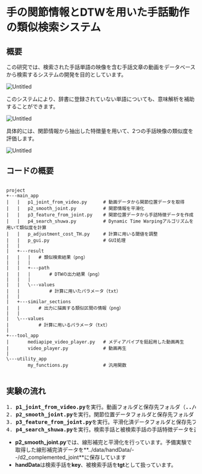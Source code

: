 # 手の関節情報とDTWを用いた手話動作の類似検索システム
## 概要
この研究では、検索された手話単語の映像を含む手話文章の動画をデータベースから検索するシステムの開発を目的としています。

![Untitled](https://prod-files-secure.s3.us-west-2.amazonaws.com/d275156b-155e-4757-8fb2-4b659528dd87/1ee49ff1-d6b0-4685-abd0-1d5ccb4992c3/Untitled.png)

このシステムにより、辞書に登録されていない単語についても、意味解析を補助することができます。

![Untitled](https://prod-files-secure.s3.us-west-2.amazonaws.com/d275156b-155e-4757-8fb2-4b659528dd87/137a4136-1681-48dc-9dd0-ebc8030b6ad7/Untitled.png)

具体的には、関節情報から抽出した特徴量を用いて、2つの手話映像の類似度を評価します。

![Untitled](https://prod-files-secure.s3.us-west-2.amazonaws.com/d275156b-155e-4757-8fb2-4b659528dd87/7e834c89-725a-4117-a261-1c5c44b35dd3/02c6bae8-8e6d-4931-b4d3-7ef32b471727.png)

## コードの概要
<pre>
<code>
project
+---main_app
|   |   p1_joint_from_video.py      # 動画データから関節位置データを取得
|   |   p2_smooth_joint.py          # 関節情報を平滑化
|   |   p3_feature_from_joint.py    # 関節位置データから手話特徴データを作成
|   |   p4_search_shuwa.py          # Dynamic Time Warpingアルゴリズムを用いて類似度を計算
|   |   p_adjustment_cost_TH.py     # 計算に用いる閾値を調整
|   |   p_gui.py                    # GUI処理
|   |
|   +---result
|   |   |   # 類似検索結果（png）
|   |   |
|   |   +---path
|   |   |       # DTWの出力結果（png）
|   |   |
|   |   \---values
|   |           # 計算に用いたパラメータ（txt）
|   |
|   +---similar_sections
|   |       # 出力に描画する類似区間の情報（png）
|   |
|   \---values
|           # 計算に用いるパラメータ（txt）
|
+---tool_app
|       mediapipe_video_player.py   # メディアパイプを挺起用した動画再生
|       video_player.py             # 動画再生
|
\---utility_app
        my_functions.py             # 汎用関数
</code>
</pre>

## 実験の流れ
<pre>
1. <b>p1_joint_from_video.py</b>を実行。動画フォルダと保存先フォルダ（<b>../data/handData/--/1_joint</b>）を指定し、関節位置データを作成。
2. <b>p2_smooth_joint.py</b>を実行。関節位置データフォルダと保存先フォルダ（<b>../data/handData/--/d3_smoothed_joint</b>）を選択し、平滑化済データを作成。
3. <b>p3_feature_from_joint.py</b>を実行。平滑化済データフォルダと保存先フォルダ（<b>../data/handData/--/d4_feature</b>）を選択し、手話特徴データを作成。
4. <b>p4_search_shuwa.py</b>を実行。検索手話と被検索手話の手話特徴データを選択し、時系列類似度推移データを作成・保存（<b>./result</b>）。
</pre>
- **p2_smooth_joint.py**では、線形補完と平滑化を行っています。予備実験で取得した線形補完済データを**../data/handData/--/d2_complemented_joint**に保存しています
- **handData**は検索手話を**key**、被検索手話を**tgt**として扱っています。


